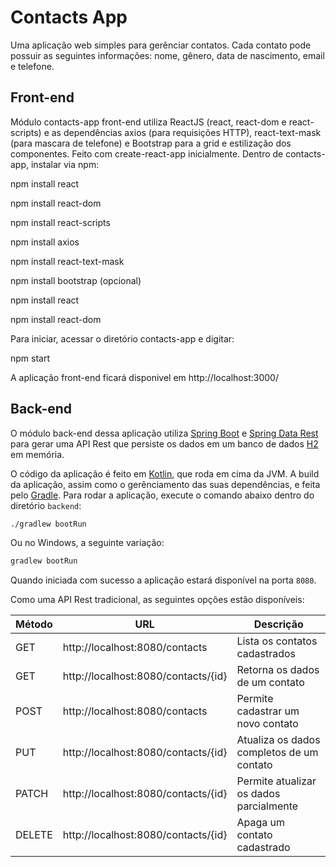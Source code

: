 # Contacts App

Uma aplicação web simples para gerênciar contatos. Cada contato pode possuir as seguintes informações: nome, gênero, data de nascimento, email e telefone.

## Front-end

Módulo contacts-app front-end utiliza ReactJS (react, react-dom e react-scripts) e as dependências axios (para requisições HTTP), react-text-mask (para mascara de telefone) e Bootstrap para a grid e estilização dos componentes. Feito com create-react-app inicialmente. Dentro de contacts-app, instalar via npm:

npm install react

npm install react-dom

npm install react-scripts

npm install axios

npm install react-text-mask

npm install bootstrap (opcional)

npm install react

npm install react-dom

Para iniciar, acessar o diretório contacts-app e digitar:

npm start

A aplicação front-end ficará disponivel em http://localhost:3000/
## Back-end

O módulo back-end dessa aplicação utiliza [Spring Boot](https://spring.io/projects/spring-boot/) e [Spring Data Rest](https://projects.spring.io/spring-data-rest/) para gerar uma API Rest que persiste os dados em um banco de dados [H2](http://www.h2database.com/) em memória.

O código da aplicação é feito em [Kotlin](https://kotlinlang.org/), que roda em cima da JVM. A build da aplicação, assim como o gerênciamento das suas dependências, e feita pelo [Gradle](https://gradle.org/). Para rodar a aplicação, execute o comando abaixo dentro do diretório `backend`:

```bash
./gradlew bootRun
```

Ou no Windows, a seguinte variação:

```bash
gradlew bootRun
```

Quando iniciada com sucesso a aplicação estará disponível na porta `8080`.

Como uma API Rest tradicional, as seguintes opções estão disponíveis:

| Método | URL                                 | Descrição                                 |
|--------|-------------------------------------|-------------------------------------------|
| GET    | http://localhost:8080/contacts      | Lista os contatos cadastrados             |
| GET    | http://localhost:8080/contacts/{id} | Retorna os dados de um contato            |
| POST   | http://localhost:8080/contacts      | Permite cadastrar um novo contato         |
| PUT    | http://localhost:8080/contacts/{id} | Atualiza os dados completos de um contato |
| PATCH  | http://localhost:8080/contacts/{id} | Permite atualizar os dados parcialmente   |
| DELETE | http://localhost:8080/contacts/{id} | Apaga um contato cadastrado               |
